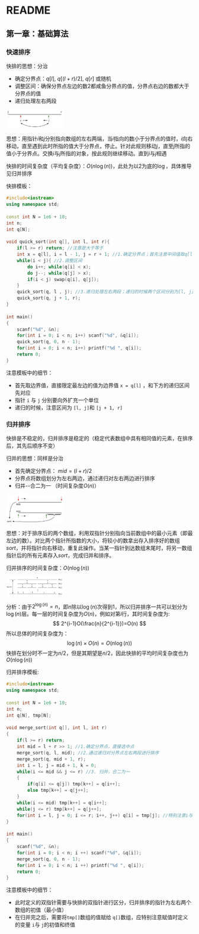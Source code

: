 # README

## 第一章：基础算法

### 快速排序

快排的思想：分治

* 确定分界点：$q[l]$, $q[(l+r)/2]$, $q[r]$ 或随机
* 调整区间：确保分界点左边的数2都咸鱼分界点的值，分界点右边的数都大于分界点的值
* 递归处理左右两段

<img src="./assets/quicksort1.png" style="zoom: 15%;" />

思想：用指针$i$和$j$分别指向数组的左右两端，当$i$指向的数小于分界点的值时，$i$向右移动，直至遇到此时所指的值大于分界点，停止。针对此规则移动$j$，直至$j$所指的值小于分界点。交换$i$与$j$所指的对象，按此规则继续移动。直到$i$与$j$相遇

快排的时间复杂度（平均复杂度）：$O(n\log(n))$，此处为以$2$为底的$\log$，具体推导见归并排序

快排模板：

```c++
#include<iostream>
using namespace std;

const int N = 1e6 + 10;
int n;
int q[N];

void quick_sort(int q[], int l, int r){
    if(l >= r) return; //注意是大于等于
    int x = q[l], i = l - 1, j = r + 1; //1.确定分界点；首先注意中间值取q[l]，递归的时候用j 
    while(i < j){ //2.调整区间
        do i++; while(q[i] < x);
        do j--; while(q[j] > x);
        if(i < j) swap(q[i], q[j]);
    }
    quick_sort(q, l , j); //3.递归处理左右两段；递归的时候两个区间分别为[l, j]和[j + 1, r]
    quick_sort(q, j + 1, r);
}

int main()
{
    scanf("%d", &n);
    for(int i = 0; i < n; i++) scanf("%d", &q[i]);
    quick_sort(q, 0, n - 1);
    for(int i = 0; i < n; i++) printf("%d ", q[i]);
    return 0;
}

```

注意模板中的细节：

* 首先取边界值，直接限定最左边的值为边界值 `x = q[l]` ，和下方的递归区间先对应
* 指针 `i` 与 `j` 分别要向外扩充一个单位
* 递归的时候，注意区间为 `[l, j]`和 `[j + 1, r]`  

### 归并排序

快排是不稳定的，归并排序是稳定的（稳定代表数组中具有相同值的元素，在排序后，其先后顺序不变）

归并的思想：同样是分治

* 首先确定分界点： $mid = (l +r)/2$
* 分界点将数组划分为左右两边，通过递归对左右两边进行排序
* 归并--合二为一  （时间复杂度$O(n)$）

<img src="./assets/mergesort.png" style="zoom:15%;" />

思想：对于排序后的两个数组，利用双指针分别指向当前数组中的最小元素（即最左边的数）。对比两个指针所指数的大小，将较小的数拿出存入排序好的数组$sort$，并将指针向右移动，重复此操作。当某一指针到达数组末尾时，将另一数组指针后的所有元素存入$sort$，完成归并和排序。

归并排序的时间复杂度：$O(n\log(n))$

<img src="./assets/o(n).png" style="zoom: 15%;" />

分析：由于$2^{\log(n)}=n$，即$n$除以$\log(n)$次得到$1$，所以归并排序一共可以划分为$\log(n)$层。每一层的时间复杂度为$O(n)$，例如对第$i$行，其时间复杂度为:
$$
2^{i-1}O(\frac{n}{2^{i-1}})=O(n)
$$
所以总体的时间复杂度为：
$$
\log(n)\times O(n)=O(n\log(n))
$$
快排在划分时不一定为$n/2$，但是其期望是$n/2$，因此快排的平均时间复杂度也为$O(n\log(n))$

归并排序模板:

```c++
#include<iostream>
using namespace std;

const int N = 1e6 + 10;
int n;
int q[N], tmp[N];

void merge_sort(int q[], int l, int r)
{
    if(l >= r) return;
    int mid = l + r >> 1; //1.确定分界点，直接选中点
    merge_sort(q, l, mid); //2.通过递归对分界点左右两段进行排序
    merge_sort(q, mid + 1, r);
    int i = l, j = mid + 1, k = 0;
    while(i <= mid && j <= r) //3. 归并，合二为一
    {
        if(q[i] <= q[j]) tmp[k++] = q[i++];
        else tmp[k++] = q[j++];
    }
    while(i <= mid) tmp[k++] = q[i++];
    while(j <= r) tmp[k++] = q[j++];
    for(int i = l, j = 0; i <= r; i++, j++) q[i] = tmp[j]; //特别注意i与j的初值以及终值
}

int main()
{
    scanf("%d", &n);
    for(int i = 0; i < n; i ++) scanf("%d", &q[i]);
    merge_sort(q, 0, n - 1);
    for(int i = 0; i < n; i ++) printf("%d ", q[i]);
    return 0;
}
```

注意模板中的细节：

* 此时定义的双指针需要与快排的双指针进行区分，归并排序的指针为左右两个数组的初值（最小值）
* 在归并完之后，需要将`tmp[]`数组的值赋给 `q[]`数组，应特别注意赋值时定义的变量 `i`与 `j`的初值和终值
